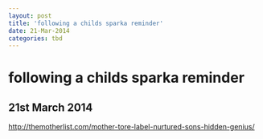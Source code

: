 ```yaml
---
layout: post
title: 'following a childs sparka reminder'
date: 21-Mar-2014
categories: tbd
---
```


# following a childs sparka reminder

## 21st March 2014

http://themotherlist.com/mother-tore-label-nurtured-sons-hidden-genius/

 

 
